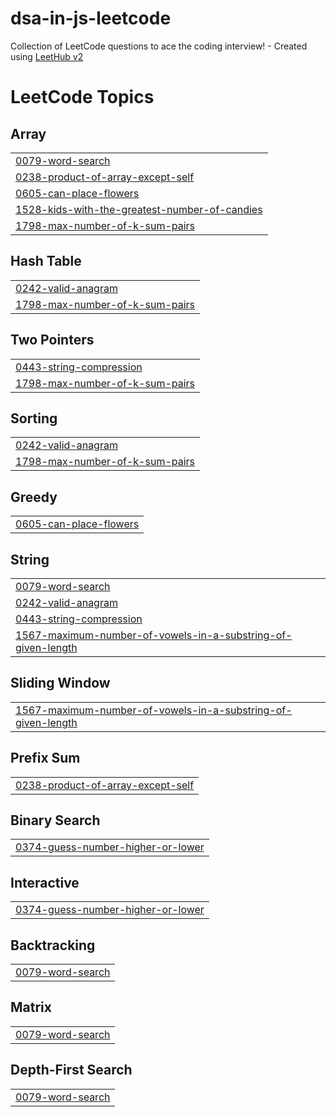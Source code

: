 # dsa-in-js-leetcode
Collection of LeetCode questions to ace the coding interview! - Created using [LeetHub v2](https://github.com/arunbhardwaj/LeetHub-2.0)

<!---LeetCode Topics Start-->
# LeetCode Topics
## Array
|  |
| ------- |
| [0079-word-search](https://github.com/thevivek-mishra/dsa-in-js-leetcode/tree/master/0079-word-search) |
| [0238-product-of-array-except-self](https://github.com/thevivek-mishra/dsa-in-js-leetcode/tree/master/0238-product-of-array-except-self) |
| [0605-can-place-flowers](https://github.com/thevivek-mishra/dsa-in-js-leetcode/tree/master/0605-can-place-flowers) |
| [1528-kids-with-the-greatest-number-of-candies](https://github.com/thevivek-mishra/dsa-in-js-leetcode/tree/master/1528-kids-with-the-greatest-number-of-candies) |
| [1798-max-number-of-k-sum-pairs](https://github.com/thevivek-mishra/dsa-in-js-leetcode/tree/master/1798-max-number-of-k-sum-pairs) |
## Hash Table
|  |
| ------- |
| [0242-valid-anagram](https://github.com/thevivek-mishra/dsa-in-js-leetcode/tree/master/0242-valid-anagram) |
| [1798-max-number-of-k-sum-pairs](https://github.com/thevivek-mishra/dsa-in-js-leetcode/tree/master/1798-max-number-of-k-sum-pairs) |
## Two Pointers
|  |
| ------- |
| [0443-string-compression](https://github.com/thevivek-mishra/dsa-in-js-leetcode/tree/master/0443-string-compression) |
| [1798-max-number-of-k-sum-pairs](https://github.com/thevivek-mishra/dsa-in-js-leetcode/tree/master/1798-max-number-of-k-sum-pairs) |
## Sorting
|  |
| ------- |
| [0242-valid-anagram](https://github.com/thevivek-mishra/dsa-in-js-leetcode/tree/master/0242-valid-anagram) |
| [1798-max-number-of-k-sum-pairs](https://github.com/thevivek-mishra/dsa-in-js-leetcode/tree/master/1798-max-number-of-k-sum-pairs) |
## Greedy
|  |
| ------- |
| [0605-can-place-flowers](https://github.com/thevivek-mishra/dsa-in-js-leetcode/tree/master/0605-can-place-flowers) |
## String
|  |
| ------- |
| [0079-word-search](https://github.com/thevivek-mishra/dsa-in-js-leetcode/tree/master/0079-word-search) |
| [0242-valid-anagram](https://github.com/thevivek-mishra/dsa-in-js-leetcode/tree/master/0242-valid-anagram) |
| [0443-string-compression](https://github.com/thevivek-mishra/dsa-in-js-leetcode/tree/master/0443-string-compression) |
| [1567-maximum-number-of-vowels-in-a-substring-of-given-length](https://github.com/thevivek-mishra/dsa-in-js-leetcode/tree/master/1567-maximum-number-of-vowels-in-a-substring-of-given-length) |
## Sliding Window
|  |
| ------- |
| [1567-maximum-number-of-vowels-in-a-substring-of-given-length](https://github.com/thevivek-mishra/dsa-in-js-leetcode/tree/master/1567-maximum-number-of-vowels-in-a-substring-of-given-length) |
## Prefix Sum
|  |
| ------- |
| [0238-product-of-array-except-self](https://github.com/thevivek-mishra/dsa-in-js-leetcode/tree/master/0238-product-of-array-except-self) |
## Binary Search
|  |
| ------- |
| [0374-guess-number-higher-or-lower](https://github.com/thevivek-mishra/dsa-in-js-leetcode/tree/master/0374-guess-number-higher-or-lower) |
## Interactive
|  |
| ------- |
| [0374-guess-number-higher-or-lower](https://github.com/thevivek-mishra/dsa-in-js-leetcode/tree/master/0374-guess-number-higher-or-lower) |
## Backtracking
|  |
| ------- |
| [0079-word-search](https://github.com/thevivek-mishra/dsa-in-js-leetcode/tree/master/0079-word-search) |
## Matrix
|  |
| ------- |
| [0079-word-search](https://github.com/thevivek-mishra/dsa-in-js-leetcode/tree/master/0079-word-search) |
## Depth-First Search
|  |
| ------- |
| [0079-word-search](https://github.com/thevivek-mishra/dsa-in-js-leetcode/tree/master/0079-word-search) |
<!---LeetCode Topics End-->